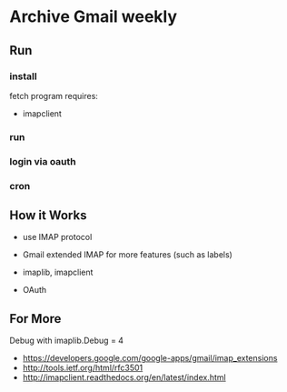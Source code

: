 Archive Gmail weekly
====================

Run
---

### install
fetch program
requires: 
* imapclient

### run

### login via oauth

### cron


How it Works
------------

* use IMAP protocol

* Gmail extended IMAP for more features (such as labels)

* imaplib, imapclient

* OAuth



For More
--------
Debug with imaplib.Debug = 4

* https://developers.google.com/google-apps/gmail/imap_extensions
* http://tools.ietf.org/html/rfc3501
* http://imapclient.readthedocs.org/en/latest/index.html

